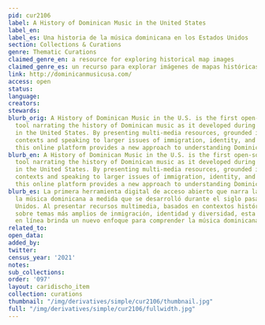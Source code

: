 ```yaml
---
pid: cur2106
label: A History of Dominican Music in the United States
label_en:
label_es: Una historia de la música dominicana en los Estados Unidos
section: Collections & Curations
genre: Thematic Curations
claimed_genre_en: a resource for exploring historical map images
claimed_genre_es: un recurso para explorar imágenes de mapas históricas
link: http://dominicanmusicusa.com/
access: open
status:
language:
creators:
stewards:
blurb_orig: A History of Dominican Music in the U.S. is the first open-source digital
  tool narrating the history of Dominican music as it developed during the past century
  in the United States. By presenting multi-media resources, grounded in historical
  contexts and speaking to larger issues of immigration, identity, and diversity,
  this online platform provides a new approach to understanding Dominican music.
blurb_en: A History of Dominican Music in the U.S. is the first open-source digital
  tool narrating the history of Dominican music as it developed during the past century
  in the United States. By presenting multi-media resources, grounded in historical
  contexts and speaking to larger issues of immigration, identity, and diversity,
  this online platform provides a new approach to understanding Dominican music.
blurb_es: La primera herramienta digital de acceso abierto que narra la historia de
  la música dominicana a medida que se desarrolló durante el siglo pasado en los Estados
  Unidos. Al presentar recursos multimedia, basados en contextos históricos y hablar
  sobre temas más amplios de inmigración, identidad y diversidad, esta plataforma
  en línea brinda un nuevo enfoque para comprender la música dominicana.
related_to:
open_data:
added_by:
twitter:
census_year: '2021'
notes:
sub_collections:
order: '097'
layout: caridischo_item
collection: curations
thumbnail: "/img/derivatives/simple/cur2106/thumbnail.jpg"
full: "/img/derivatives/simple/cur2106/fullwidth.jpg"
---
```

